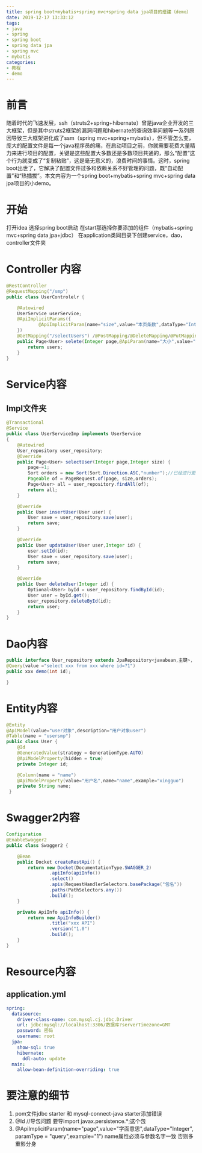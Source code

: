 ```yaml
---
title: spring boot+mybatis+spring mvc+spring data jpa项目的搭建（demo）
date: 2019-12-17 13:33:12
tags:
- java
- spring
- spring boot
- spring data jpa
- spring mvc
- mybatis
categories: 
- 教程
- demo
---
```


# 前言

随着时代的飞速发展，ssh（struts2+spring+hibernate）曾是java企业开发的三大框架，但是其中struts2框架的漏洞问题和hibernate的查询效率问题等一系列原因导致三大框架进化成了ssm（spring mvc+spring+mybatis），但不管怎么变，庞大的配置文件是每一个java程序员的痛，在启动项目之前，你就需要花费大量精力来进行项目的配置，关键是这些配置大多数还是多数项目共通的，那么“配置”这个行为就变成了“复制粘贴”，这是毫无意义的，浪费时间的事情。这时，spring boot出世了，它解决了配置文件过多和依赖关系不好管理的问题，既“自动配置”和“热插拔”。本文内容为一个spring boot+mybatis+spring mvc+spring data jpa项目的小demo。

# 开始

打开idea
选择spring boot启动
在start那选择你要添加的组件（mybatis+spring mvc+spring data jpa+jdbc）
在application类同目录下创建service，dao，controller文件夹

# Controller 内容
```java
@RestController
@RequestMapping("/smp")
public class UserControlelr {

    @Autowired
    UserService userService;
    @ApiImplicitParams({
            @ApiImplicitParam(name="size",value="本页条数",dataType="Integer", paramType = "query",example="1")
    })
    @GetMapping("/selectUsers") /@PostMapping/@DeleteMapping/@PutMapping
    public Page<User> selete(Integer page,@ApiParam(name="大小",value="传入int格式",required=true)Integer size){
        return users;
    }
}
```

# Service内容
## Impl文件夹
```java
@Transactional
@Service
public class UserServiceImp implements UserService
{
    @Autowired
    User_repository user_repository;
    @Override
    public Page<User> selectUser(Integer page,Integer size) {
        page-=1;
        Sort orders = new Sort(Sort.Direction.ASC,"number");//已经进行更新，构造方法已经被私有化，不可以直接创建，直接调用静态方法就行
        Pageable of = PageRequest.of(page, size,orders);
        Page<User> all = user_repository.findAll(of);
        return all;
    }

    @Override
    public User insertUser(User user) {
        User save = user_repository.save(user);
        return save;
    }

    @Override
    public User updataUser(User user,Integer id) {
        user.setId(id);
        User save = user_repository.save(user);
        return save;
    }

    @Override
    public User deleteUser(Integer id) {
        Optional<User> byId = user_repository.findById(id);
        User user = byId.get();
        user_repository.deleteById(id);
        return user;
    }
}
```

# Dao内容
```java
public interface User_repository extends JpaRepository<javabean,主键>, JpaSpecificationExecutor<javabean> {
@Query(value ="select xxx from xxx where id=?1")
public xxx demo(int id);

}
```

# Entity内容
```java
@Entity
@ApiModel(value="user对象",description="用户对象user")
@Table(name = "usersmp")
public class User {
    @Id
    @GeneratedValue(strategy = GenerationType.AUTO)
    @ApiModelProperty(hidden = true)
    private Integer id;

    @Column(name = "name")
    @ApiModelProperty(value="用户名",name="name",example="xingguo")
    private String name;
 }
```

# Swagger2内容
```java
Configuration
@EnableSwagger2
public class Swagger2 {

    @Bean
    public Docket createRestApi() {
        return new Docket(DocumentationType.SWAGGER_2)
                .apiInfo(apiInfo())
                .select()
                .apis(RequestHandlerSelectors.basePackage("包名"))
                .paths(PathSelectors.any())
                .build();
    }

    private ApiInfo apiInfo() {
        return new ApiInfoBuilder()
                .title("xxx API")
                .version("1.0")
                .build();
    }
}
```

# Resource内容
## application.yml
```yml
spring:
  datasource:
    driver-class-name: com.mysql.cj.jdbc.Driver
    url: jdbc:mysql://localhost:3306/数据库?serverTimezone=GMT
    password: 密码
    username: root
  jpa:
    show-sql: true
    hibernate:
      ddl-auto: update
  main:
    allow-bean-definition-overriding: true
```

# 要注意的细节
1. pom文件jdbc starter 和 mysql-connect-java starter添加错误
2. @Id    //导包问题 要导import javax.persistence.*;这个包
3. @ApiImplicitParam(name="page",value="字面意思",dataType="Integer", paramType = "query",example="1") name属性必须与参数名字一致 否则多重影分身
